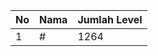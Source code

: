 | No | Nama            | Jumlah Level |
|----|-----------------|--------------|
| 1  | #    |    1264        |
